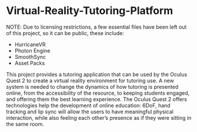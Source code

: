 # Virtual-Reality-Tutoring-Platform

NOTE: Due to licensing restrictions, a few essential files have been left out of this project, so it can be public, these include:
  * HurricaneVR
  * Photon Engine
  * SmoothSync
  * Asset Packs
  
This project provides a tutoring application that can be used by the Oculus Quest 2 to create
  a virtual reality environment for tutoring use. A new system is needed to change the
  dynamics of how tutoring is presented online, from the accessibility of the resource, to
  keeping students engaged, and offering them the best learning experience. The Oculus Quest 2
  offers technologies help the development of online education: 6DoF, hand tracking and
  lip sync will allow the users to have meaningful physical interaction, while also feeling each
  other’s presence as if they were sitting in the same room.
  

